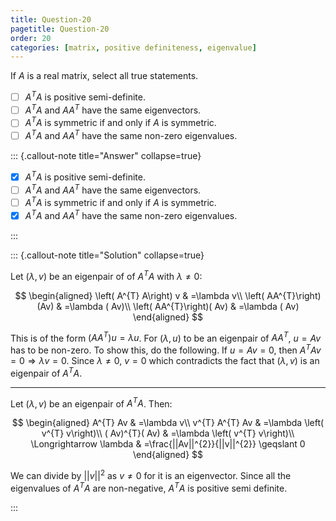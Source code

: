 ```yaml
---
title: Question-20
pagetitle: Question-20
order: 20
categories: [matrix, positive definiteness, eigenvalue]
---
```


If $A$ is a real matrix, select all true statements.

- [ ] $A^TA$ is positive semi-definite.
- [ ] $A^TA$ and $AA^T$ have the same eigenvectors.
- [ ] $A^TA$ is symmetric if and only if $A$ is symmetric.
- [ ] $A^TA$ and $AA^T$ have the same non-zero eigenvalues.

::: {.callout-note title="Answer" collapse=true}

- [x] $A^TA$ is positive semi-definite.
- [ ] $A^TA$ and $AA^T$ have the same eigenvectors.
- [ ] $A^TA$ is symmetric if and only if $A$ is symmetric.
- [x] $A^TA$ and $AA^T$ have the same non-zero eigenvalues.

:::

::: {.callout-note title="Solution" collapse=true}

Let $\displaystyle ( \lambda ,v)$ be an eigenpair of of $\displaystyle A^{T} A$ with $\displaystyle \lambda \neq 0$:


$$
\begin{aligned}
\left( A^{T} A\right) v & =\lambda v\\
\left( AA^{T}\right) (Av) & =\lambda ( Av)\\
\left( AA^{T}\right)( Av) & =\lambda ( Av)
\end{aligned}
$$


This is of the form $\displaystyle \left( AA^{T}\right) u=\lambda u$. For $\displaystyle ( \lambda ,u)$ to be an eigenpair of $\displaystyle AA^{T}$, $\displaystyle u=Av$ has to be non-zero. To show this, do the following. If $\displaystyle u=Av=0$, then $\displaystyle A^{T} Av=0\Longrightarrow \lambda v=0$. Since $\displaystyle \lambda \neq 0$, $\displaystyle v=0$ which contradicts the fact that $\displaystyle ( \lambda ,v)$ is an eigenpair of $\displaystyle A^{T} A$.

---

Let $\displaystyle ( \lambda ,v)$ be an eigenpair of $\displaystyle A^{T} A$. Then:


$$
\begin{aligned}
A^{T} Av & =\lambda v\\
v^{T} A^{T} Av & =\lambda \left( v^{T} v\right)\\
( Av)^{T}( Av) & =\lambda \left( v^{T} v\right)\\
\Longrightarrow \lambda  & =\frac{||Av||^{2}}{||v||^{2}} \geqslant 0
\end{aligned}
$$


We can divide by $\displaystyle ||v||^{2}$ as $\displaystyle v\neq 0$ for it is an eigenvector. Since all the eigenvalues of $\displaystyle A^{T} A$ are non-negative, $\displaystyle A^{T} A$ is positive semi definite.

:::